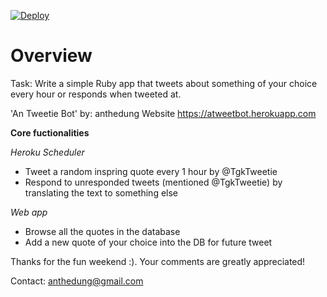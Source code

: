 [![Deploy](https://www.herokucdn.com/deploy/button.png)](https://heroku.com/deploy)
# Overview #

Task: Write a simple Ruby app that tweets about something of your choice every hour or responds when tweeted at.


'An Tweetie Bot' by: anthedung
Website https://atweetbot.herokuapp.com

**Core fuctionalities**

*Heroku Scheduler*
- Tweet a random inspring quote every 1 hour by @TgkTweetie 
- Respond to unresponded tweets (mentioned @TgkTweetie) by translating the text to something else

*Web app*
- Browse all the quotes in the database
- Add a new quote of your choice into the DB for future tweet

Thanks for the fun weekend :). Your comments are greatly appreciated!

Contact: anthedung@gmail.com